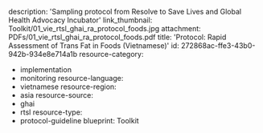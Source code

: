 description: 'Sampling protocol from Resolve to Save Lives and Global Health Advocacy Incubator'
link_thumbnail: Toolkit/01_vie_rtsl_ghai_ra_protocol_foods.jpg
attachment: PDFs/01_vie_rtsl_ghai_ra_protocol_foods.pdf
title: 'Protocol: Rapid Assessment of Trans Fat in Foods (Vietnamese)'
id: 272868ac-ffe3-43b0-942b-934e8e714a1b
resource-category:
  - implementation
  - monitoring
resource-language:
  - vietnamese
resource-region:
  - asia
resource-source:
  - ghai
  - rtsl
resource-type:
  - protocol-guideline
blueprint: Toolkit
